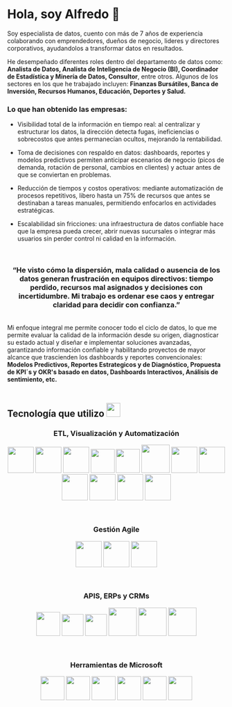 <h1> Hola, soy Alfredo 👋</h1>

Soy especialista de datos, cuento con más de 7 años de experiencia colaborando con emprendedores, dueños de negocio, lideres y directores corporativos, ayudandolos a transformar datos en resultados. 

He desempeñado diferentes roles dentro del departamento de datos como: <b>Analista de Datos, Analista de Inteligencia de Negocio (BI), Coordinador de Estadística y Minería de Datos, Consultor</b>, entre otros. Algunos de los sectores en los que he trabajado incluyen: <b>Finanzas Bursátiles, Banca de Inversión, Recursos Humanos, Educación, Deportes y Salud.</b>

<h3>Lo que han obtenido las empresas:</h3>

- Visibilidad total de la información en tiempo real: al centralizar y estructurar los datos, la dirección detecta fugas, ineficiencias o sobrecostos que antes permanecían ocultos, mejorando la rentabilidad.

- Toma de decisiones con respaldo en datos: dashboards, reportes y modelos predictivos permiten anticipar escenarios de negocio (picos de demanda, rotación de personal, cambios en clientes) y actuar antes de que se conviertan en problemas.

- Reducción de tiempos y costos operativos: mediante automatización de procesos repetitivos, libero hasta un 75% de recursos que antes se destinaban a tareas manuales, permitiendo enfocarlos en actividades estratégicas.

- Escalabilidad sin fricciones: una infraestructura de datos confiable hace que la empresa pueda crecer, abrir nuevas sucursales o integrar más usuarios sin perder control ni calidad en la información.
<br>

<h3 align="center">
  “He visto cómo la dispersión, mala calidad o ausencia de los datos generan frustración en equipos directivos: 
  tiempo perdido, recursos mal asignados y decisiones con incertidumbre. 
  Mi trabajo es ordenar ese caos y entregar claridad para decidir con confianza.”
</h3>
<br>
Mi enfoque integral me permite conocer todo el ciclo de datos, lo que me permite evaluar la calidad de la información desde su origen, diagnosticar su estado actual y diseñar e implementar soluciones avanzadas, garantizando información confiable y habilitando proyectos de mayor alcance que trascienden los dashboards y reportes convencionales:<b> Modelos Predictivos, Reportes Estrategicos y de Diagnóstico, Propuesta de KPI´s y OKR's basado en datos, Dashboards Interactivos, Análisis de sentimiento, etc.</b>
<br>
<br>

## Tecnología que utilizo <img src = "https://media2.giphy.com/media/QssGEmpkyEOhBCb7e1/giphy.gif?cid=ecf05e47a0n3gi1bfqntqmob8g9aid1oyj2wr3ds3mg700bl&rid=giphy.gif" width = 32px> 

<h3 align="center">ETL, Visualización y Automatización</h3>
<p align="center">
  <img height="60" src="https://images.icon-icons.com/2699/PNG/512/python_logo_icon_168886.png">
  <img height="60" src="https://pandas.pydata.org/static/img/pandas_secondary.svg">
  <img height="60" src="https://cdn.worldvectorlogo.com/logos/numpy-1.svg">
  <img height="55" src="https://mariadb.com/wp-content/uploads/2019/11/mariadb-logo-vert_blue-transparent.png">
  <img height="55" src="https://cdn.worldvectorlogo.com/logos/visual-studio-code-1.svg">
  <img height="65" src="https://embed.zenn.studio/api/optimize-og-image/26db74eefbf565c20234/https%3A%2F%2Fcolab.research.google.com%2Fimg%2Fcolab_favicon_256px.png">
  <img height="60" src="https://encrypted-tbn0.gstatic.com/images?q=tbn:ANd9GcTXqvREgueCenWgK3AOYf2Ggyz-jOISn5uJfg&s">
  <img height="60" src="https://www.svgrepo.com/show/354012/looker-icon.svg">
  <img height="60" src="https://cdn.worldvectorlogo.com/logos/seaborn-1.svg">
  <img height="60" src="https://cdn.worldvectorlogo.com/logos/tableau-software.svg">
  <img height="60" src="https://upload.wikimedia.org/wikipedia/commons/c/cf/New_Power_BI_Logo.svg">
  <img height="60" src="https://cdn.worldvectorlogo.com/logos/figma-icon.svg">
</p>
<br>
<h3 align="center">Gestión Agile</h3>
<p align="center">
  <img height="60" src="https://upload.wikimedia.org/wikipedia/commons/archive/e/e9/20220918151012%21Notion-logo.svg">
  <img height="60" src="https://cdn.worldvectorlogo.com/logos/jira-3.svg">
  <img height="60" src="https://upload.wikimedia.org/wikipedia/commons/d/d4/Microsoft_Planner_%282024%E2%80%93present%29.svg">
</p>
<br>
<h3 align="center">APIS, ERPs y CRMs</h3>
<p align="center">
  <img height="55" src="https://cdn.worldvectorlogo.com/logos/google-analytics-4.svg">
  <img height="50" src="https://cdn.worldvectorlogo.com/logos/google-my-business-logo.svg">
  <img height="50" src="https://cdn.worldvectorlogo.com/logos/meta-3.svg">
  <img height="65" src="https://www.minicar-parts.nl/static/version1749558857/frontend/Vicus/minicarparts/en_US/images/trengo-logo.png">
  <img height="65" src="https://www.northware.mx/wp-content/uploads/2022/09/northware-microsoft-dynamics-365-logo.png">
  <img height="65" src="https://encrypted-tbn0.gstatic.com/images?q=tbn:ANd9GcQuh0zyZFEHQlLJtlS6zXHy_2cZ_Amr_vA6BA&s">


</p>
<br>
<h3 align="center">Herramientas de Microsoft</h3>
<p align="center">
  <img height="55" src="https://cdn.worldvectorlogo.com/logos/microsoft-excel-2013.svg">
  <img height="55" src="https://cdn.worldvectorlogo.com/logos/microsoft-sharepoint.svg">
  <img height="55" src="https://upload.wikimedia.org/wikipedia/commons/a/ad/Microsoft_Lists_%282020-present%29.svg">
  <img height="55" src="https://upload.wikimedia.org/wikipedia/commons/4/4d/Microsoft_Power_Automate.svg">
  <img height="55" src="https://upload.wikimedia.org/wikipedia/commons/c/cf/New_Power_BI_Logo.svg">
  <img height="55" src="https://upload.wikimedia.org/wikipedia/commons/d/d4/Microsoft_Planner_%282024%E2%80%93present%29.svg">
</p>



